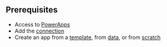 ## Prerequisites
* Access to [PowerApps](https://make.powerapps.com/?utm_source=padocs&utm_medium=linkinadoc&utm_campaign=referralsfromdoc)
* Add the [connection](../maker/canvas-apps/add-manage-connections.md)
* Create an app from a [template](../maker/canvas-apps/get-started-test-drive.md), from [data](../maker/canvas-apps/get-started-create-from-data.md), or from [scratch](../maker/canvas-apps/get-started-create-from-blank.md)
